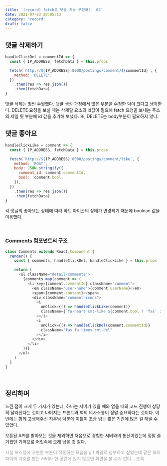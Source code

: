 ```yaml
---
title: '[record] fetch로 댓글 기능 구현하기 .02'
date: 2021-07-03 20:05:13
category: 'record'
draft: false
---
```


## 댓글 삭제하기

```javascript
handleClickDel = commentId => {
  const { IP_ADDRESS, fetchData } = this.props

  fetch(`http://${IP_ADDRESS}:8000/postings/comment/${commentId}`, {
    method: 'DELETE',
  })
    .then(res => res.json())
    .then(fetchData)
}
```

댓글 삭제는 훨씬 수월했다. 댓글 생성 과정에서 많은 부분을 수정한 덕이 크다고 생각한다. DELETE 요청을 보낼 때는 삭제할 요소의 id값이 필요해 fetch 요청을 보내는 주소의 제일 뒷 부분에 id 값을 추가해 보냈다. 또, DELETE는 body부분이 필요하지 않다.

## 댓글 좋아요

```javascript
handleClickLike = comment => {
  const { IP_ADDRESS, fetchData } = this.props

  fetch(`http://${IP_ADDRESS}:8000/postings/comment/like`, {
    method: 'POST',
    body: JSON.stringify({
      comment_id: comment.commentId,
      bool: !comment.bool,
    }),
  })
    .then(res => res.json())
    .then(fetchData)
}
```

각 댓글의 좋아요는 상태에 따라 하트 아이콘의 상태가 변경되기 때문에 boolean 값을 이용했다.

<br/>

### Comments 컴포넌트의 구조

```javascript
class Comments extends React.Component {
  render() {
    const { comments, handleClickDel, handleClickLike } = this.props

    return (
      <ul className="detail-comments">
        {comments.map(comment => (
          <li key={comment.commentId} className="comment">
            <em className="user-name">{comment.userName}</em>
            <span>{comment.content}</span>
            <div className="comment-icons">
              <i
                onClick={() => handleClickLike(comment)}
                className={`fa-heart cmt-like ${comment.bool ? 'fas' : 'far'}`}
              ></i>
              <i
                onClick={() => handleClickDel(comment.commentId)}
                className="fas fa-times cmt-del"
              ></i>
            </div>
          </li>
        ))}
      </ul>
    )
  }
}
```

</br>

## 정리하며

느낀 점이 크게 두 가지가 있는데, 하나는 서버가 있을 때와 없을 때의 코드 진행이 상당히 달라진다는 것이고 나머지는 프론트와 백의 의사소통이 정말 중요하다는 것이다. 이번에는 함께 고생해주신 지우님 덕분에 이틀이 조금 넘는 짧은 기간에 많은 걸 해낼 수 있었다.

오픈된 API를 받아오는 것을 제외하면 처음으로 경험한 서버와의 통신이었는데 정말 즐거웠던 기억으로 머릿속에 오래 남을 것 같다.

<span style="color: #9D9F9D;">사실 포스팅에 구현한 부분이 작동하는 모습을 gif 파일로 첨부하고 싶었는데 같은 와이파이의 가호를 받는 서버라 한 공간에 있지 않으면 화면을 볼 수가 없다... 또륵</span>

<br/>
<br/>
<br/>
<br/>
